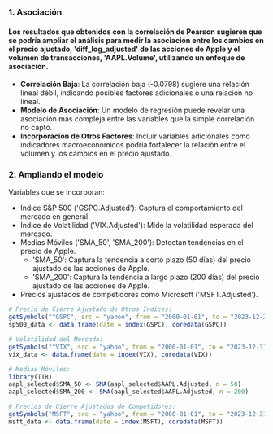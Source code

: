 ### 1. Asociación
#### Los resultados que obtenidos con la correlación de Pearson sugieren que se podría ampliar el análisis para medir la asociación entre los cambios en el precio ajustado, 'diff_log_adjusted' de las acciones de Apple y el volumen de transacciones, 'AAPL.Volume', utilizando un enfoque de asociación.
- **Correlación Baja**: La correlación baja (-0.0798) sugiere una relación lineal débil, indicando posibles factores adicionales o una relación no lineal.
- **Modelo de Asociación**: Un modelo de regresión puede revelar una asociación más compleja entre las variables que la simple correlación no captó.
- **Incorporación de Otros Factores**: Incluir variables adicionales como indicadores macroeconómicos podría fortalecer la relación entre el volumen y los cambios en el precio ajustado.

### 2. Ampliando el modelo
Variables que se incorporan:
- Índice S&P 500 ('GSPC.Adjusted'): Captura el comportamiento del mercado en general.
- Índice de Volatilidad ('VIX.Adjusted'): Mide la volatilidad esperada del mercado.
- Medias Móviles ('SMA_50', 'SMA_200'): Detectan tendencias en el precio de Apple.
  - 'SMA_50': Captura la tendencia a corto plazo (50 días) del precio ajustado de las acciones de Apple.
  - 'SMA_200': Captura la tendencia a largo plazo (200 días) del precio ajustado de las acciones de Apple.
- Precios ajustados de competidores como Microsoft ('MSFT.Adjusted').

```r
# Precio de Cierre Ajustado de Otros Índices:
getSymbols("^GSPC", src = "yahoo", from = "2000-01-01", to = "2023-12-31")
sp500_data <- data.frame(date = index(GSPC), coredata(GSPC))

# Volatilidad del Mercado:
getSymbols("^VIX", src = "yahoo", from = "2000-01-01", to = "2023-12-31")
vix_data <- data.frame(date = index(VIX), coredata(VIX))

# Medias Móviles:
library(TTR)
aapl_selected$SMA_50 <- SMA(aapl_selected$AAPL.Adjusted, n = 50)
aapl_selected$SMA_200 <- SMA(aapl_selected$AAPL.Adjusted, n = 200)

# Precios de Cierre Ajustados de Competidores:
getSymbols("MSFT", src = "yahoo", from = "2000-01-01", to = "2023-12-31")
msft_data <- data.frame(date = index(MSFT), coredata(MSFT))
```
